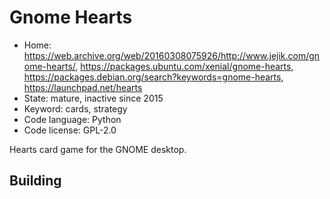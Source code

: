 # Gnome Hearts

- Home: https://web.archive.org/web/20160308075926/http://www.jejik.com/gnome-hearts/, https://packages.ubuntu.com/xenial/gnome-hearts, https://packages.debian.org/search?keywords=gnome-hearts, https://launchpad.net/hearts
- State: mature, inactive since 2015
- Keyword: cards, strategy
- Code language: Python
- Code license: GPL-2.0

Hearts card game for the GNOME desktop.

## Building
